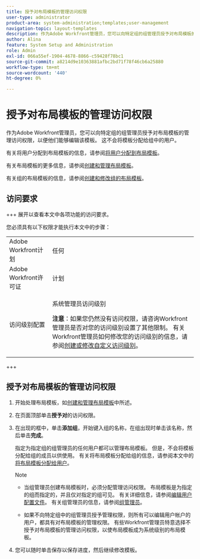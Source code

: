 ```yaml
---
title: 授予对布局模板的管理访问权限
user-type: administrator
product-area: system-administration;templates;user-management
navigation-topic: layout-templates
description: 作为Adobe Workfront管理员，您可以向特定组的组管理员授予对布局模板的管理访问权限，以便他们能够编辑该模板。 这不会将模板分配给组中的用户。
author: Alina
feature: System Setup and Administration
role: Admin
exl-id: 066a55ef-1904-4678-8866-c59428f78bc1
source-git-commit: a8214d9e10363881afbc2bd71f78f46cb6a25880
workflow-type: tm+mt
source-wordcount: '440'
ht-degree: 0%

---
```


# 授予对布局模板的管理访问权限

作为Adobe Workfront管理员，您可以向特定组的组管理员授予对布局模板的管理访问权限，以便他们能够编辑该模板。 这不会将模板分配给组中的用户。

有关将用户分配到布局模板的信息，请参阅[将用户分配到布局模板](../../../administration-and-setup/customize-workfront/use-layout-templates/assign-users-to-layout-template.md)。

有关布局模板的更多信息，请参阅[创建和管理布局模板](../../../administration-and-setup/customize-workfront/use-layout-templates/create-and-manage-layout-templates.md)。

有关组的布局模板的信息，请参阅[创建和修改组的布局模板](../../../administration-and-setup/manage-groups/work-with-group-objects/create-and-modify-a-groups-layout-templates.md)。

## 访问要求

+++ 展开以查看本文中各项功能的访问要求。

您必须具有以下权限才能执行本文中的步骤：

<table style="table-layout:auto"> 
 <col> 
 <col> 
 <tbody> 
  <tr> 
   <td role="rowheader">Adobe Workfront计划</td> 
   <td>任何</td> 
  </tr> 
  <tr> 
   <td role="rowheader">Adobe Workfront许可证</td> 
   <td>计划</td> 
  </tr> 
  <tr> 
   <td role="rowheader">访问级别配置</td> 
   <td><p>系统管理员访问级别</p><p><b>注意</b>：如果您仍然没有访问权限，请咨询Workfront管理员是否对您的访问级别设置了其他限制。 有关Workfront管理员如何修改您的访问级别的信息，请参阅<a href="../../../administration-and-setup/add-users/configure-and-grant-access/create-modify-access-levels.md" class="MCXref xref">创建或修改自定义访问级别</a>。</p> </td> 
  </tr> 
 </tbody> 
</table>

+++

## 授予对布局模板的管理访问权限

1. 开始处理布局模板，如[创建和管理布局模板](../../../administration-and-setup/customize-workfront/use-layout-templates/create-and-manage-layout-templates.md)中所述。
1. 在页面顶部单击&#x200B;**授予对**&#x200B;的访问权限。
1. 在出现的框中，单击&#x200B;**添加组**，开始键入组的名称，在组出现时单击该名称，然后单击&#x200B;**完成**。

   指定为指定组的组管理员的任何用户都可以管理布局模板。 但是，不会将模板分配给组的成员以供使用。 有关将布局模板分配给组的信息，请参阅本文中的[将布局模板分配给用户](../../../administration-and-setup/customize-workfront/use-layout-templates/assign-users-to-layout-template.md#assign)。

   >[!NOTE]
   >
   >* 当组管理员创建布局模板时，必须分配管理访问权限。 布局模板是为指定的组而指定的，并且仅对指定的组可见。 有关详细信息，请参阅[编辑用户配置文件](../../../administration-and-setup/add-users/create-and-manage-users/edit-a-users-profile.md)。 有关组管理员的信息，请参阅[组管理员](../../../administration-and-setup/manage-groups/group-roles/group-administrators.md)。
   >   
   >* 如果不向特定组中的组管理员授予管理权限，则所有可以编辑用户帐户的用户，都具有对布局模板的管理权限。 有些Workfront管理员特意选择不授予对布局模板的管理访问权限，以使布局模板成为系统级别的布局模板。

1. 您可以随时单击保存以保存进度，然后继续修改模板。
